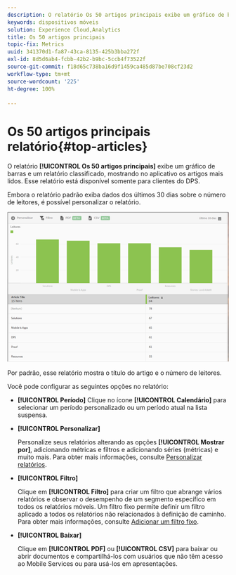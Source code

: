 ```yaml
---
description: O relatório Os 50 artigos principais exibe um gráfico de barras e um relatório classificado que exibe os artigos mais lidos exibidos através do aplicativo. Esse relatório está disponível somente para clientes do Digital Publishing Suites (DPS).
keywords: dispositivos móveis
solution: Experience Cloud,Analytics
title: Os 50 artigos principais
topic-fix: Metrics
uuid: 341370d1-fa87-43ca-8135-425b3bba272f
exl-id: 8d5d6ab4-fcbb-42b2-b9bc-5ccb4f73522f
source-git-commit: f18d65c738ba16d9f1459ca485d87be708cf23d2
workflow-type: tm+mt
source-wordcount: '225'
ht-degree: 100%

---
```


# Os 50 artigos principais relatório{#top-articles}

O relatório **[!UICONTROL Os 50 artigos principais]** exibe um gráfico de barras e um relatório classificado, mostrando no aplicativo os artigos mais lidos. Esse relatório está disponível somente para clientes do DPS.

Embora o relatório padrão exiba dados dos últimos 30 dias sobre o número de leitores, é possível personalizar o relatório.

![](assets/dps_top_50.png)

Por padrão, esse relatório mostra o título do artigo e o número de leitores.

Você pode configurar as seguintes opções no relatório:

* **[!UICONTROL Período]**
Clique no ícone **[!UICONTROL Calendário]** para selecionar um período personalizado ou um período atual na lista suspensa.

* **[!UICONTROL Personalizar]**

   Personalize seus relatórios alterando as opções **[!UICONTROL Mostrar por]**, adicionando métricas e filtros e adicionando séries (métricas) e muito mais. Para obter mais informações, consulte [Personalizar relatórios](/help/using/usage/reports-customize/reports-customize.md).

* **[!UICONTROL Filtro]**

   Clique em **[!UICONTROL Filtro]** para criar um filtro que abrange vários relatórios e observar o desempenho de um segmento específico em todos os relatórios móveis. Um filtro fixo permite definir um filtro aplicado a todos os relatórios não relacionados à definição de caminho. Para obter mais informações, consulte [Adicionar um filtro fixo](/help/using/usage/reports-customize/t-sticky-filter.md).

* **[!UICONTROL Baixar]**

   Clique em **[!UICONTROL PDF]** ou **[!UICONTROL CSV]** para baixar ou abrir documentos e compartilhá-los com usuários que não têm acesso ao Mobile Services ou para usá-los em apresentações.
